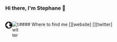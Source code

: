 ### Hi there, I'm Stephane 🙋

<br />
#### Where to find me
[<img align="left" alt="stephane.dev" width="22px" src="https://raw.githubusercontent.com/iconic/open-iconic/master/svg/globe.svg" />][website]
[<img align="left" alt="twitter" width="22px" src="https://cdn.jsdelivr.net/npm/simple-icons@v3/icons/twitter.svg" />][twitter]

[website]: https://stephane.dev
[twitter]: https://twitter.com/skrc_
